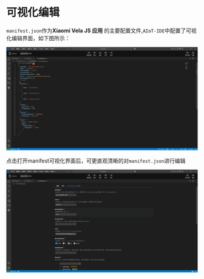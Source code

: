 <!-- 源地址: https://iot.mi.com/vela/quickapp/zh/tools/dev/manifest.html -->

# 可视化编辑

`manifest.json`作为**Xiaomi Vela JS 应用** 的主要配置文件,`AIoT-IDE`中配置了可视化编辑界面，如下图所示：

![alt text](../../images/ide-manifest-1.c143e7d2.png)

点击打开manifest可视化界面后，可更直观清晰的对`manifest.json`进行编辑

![alt text](../../images/ide-manifest-2.ef2b57ae.png)
